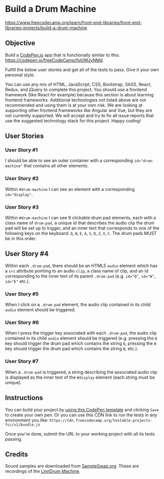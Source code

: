 # Build a Drum Machine

https://www.freecodecamp.org/learn/front-end-libraries/front-end-libraries-projects/build-a-drum-machine

## Objective

Build a [CodePen.io](https://codepen.io/) app that is functionally similar to this: https://codepen.io/freeCodeCamp/full/MJyNMd.

Fulfill the below user stories and get all of the tests to pass. Give it your own personal style.

You can use any mix of HTML, JavaScript, CSS, Bootstrap, SASS, React, Redux, and jQuery to complete this project. You should use a frontend framework (like React for example) because this section is about learning frontend frameworks. Additional technologies not listed above are not recommended and using them is at your own risk. We are looking at supporting other frontend frameworks like Angular and Vue, but they are not currently supported. We will accept and try to fix all issue reports that use the suggested technology stack for this project. Happy coding!

## User Stories

### User Story #1

I should be able to see an outer container with a corresponding `id="drum-machine"` that contains all other elements.

### User Story #2

Within `#drum-machine` I can see an element with a corresponding `id="display"`.

### User Story #3

Within `#drum-machine` I can see 9 clickable drum pad elements, each with a class name of `drum-pad`, a unique id that describes the audio clip the drum pad will be set up to trigger, and an inner text that corresponds to one of the following keys on the keyboard: `Q`, `W`, `E`, `A`, `S`, `D`, `Z`, `X`, `C`. The drum pads MUST be in this order.

## User Story #4

Within each `.drum-pad`, there should be an HTML5 `audio` element which has a `src` attribute pointing to an audio `clip`, a class name of clip, and an id corresponding to the inner text of its parent `.drum-pad` (e.g. `id="Q"`, `id="W"`, `id="E"` etc.).
### User Story #5

When I click on a `.drum-pad` element, the audio clip contained in its child `audio` element should be triggered.

### User Story #6

When I press the trigger key associated with each `.drum-pad`, the audio clip contained in its child `audio` element should be triggered (e.g. pressing the `Q` key should trigger the drum pad which contains the string `Q`, pressing the `W` key should trigger the drum pad which contains the string `W`, etc.).

### User Story #7

When a `.drum-pad` is triggered, a string describing the associated audio clip is displayed as the inner text of the `#display` element (each string must be unique).

## Instructions

You can build your project by [using this CodePen template](https://codepen.io/pen?template=MJjpwO) and clicking `Save` to create your own pen. Or you can use this CDN link to run the tests in any environment you like: `https://cdn.freecodecamp.org/testable-projects-fcc/v1/bundle.js`

Once you're done, submit the URL to your working project with all its tests passing.

## Credits

Sound samples are downloaded from [SampleSwap.org](http://www.sampleswap.org). These are recordings of the [LinnDrum Machine](https://en.wikipedia.org/wiki/LinnDrum).